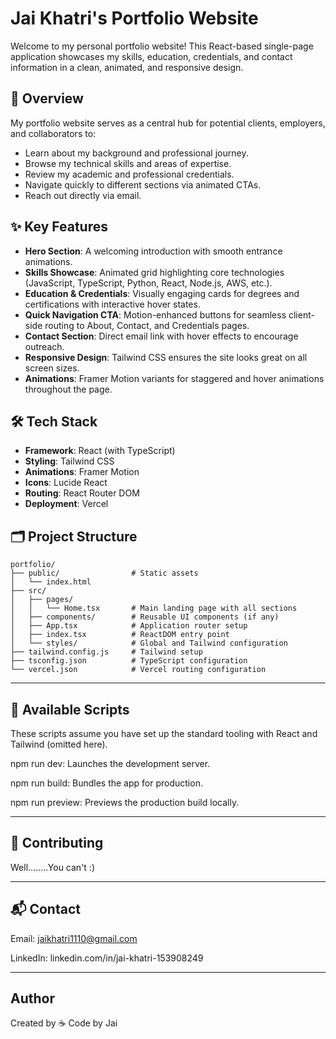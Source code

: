 # Jai Khatri's Portfolio Website

Welcome to my personal portfolio website! This React-based single-page application showcases my skills, education, credentials, and contact information in a clean, animated, and responsive design.

## 🌟 Overview
My portfolio website serves as a central hub for potential clients, employers, and collaborators to:
- Learn about my background and professional journey.
- Browse my technical skills and areas of expertise.
- Review my academic and professional credentials.
- Navigate quickly to different sections via animated CTAs.
- Reach out directly via email.

## ✨ Key Features

- **Hero Section**: A welcoming introduction with smooth entrance animations.
- **Skills Showcase**: Animated grid highlighting core technologies (JavaScript, TypeScript, Python, React, Node.js, AWS, etc.).
- **Education & Credentials**: Visually engaging cards for degrees and certifications with interactive hover states.
- **Quick Navigation CTA**: Motion-enhanced buttons for seamless client-side routing to About, Contact, and Credentials pages.
- **Contact Section**: Direct email link with hover effects to encourage outreach.
- **Responsive Design**: Tailwind CSS ensures the site looks great on all screen sizes.
- **Animations**: Framer Motion variants for staggered and hover animations throughout the page.

## 🛠️ Tech Stack

- **Framework**: React (with TypeScript)
- **Styling**: Tailwind CSS
- **Animations**: Framer Motion
- **Icons**: Lucide React
- **Routing**: React Router DOM
- **Deployment**: Vercel

## 🗂️ Project Structure

```text
portfolio/
├── public/                # Static assets
│   └── index.html
├── src/
│   ├── pages/
│   │   └── Home.tsx       # Main landing page with all sections
│   ├── components/        # Reusable UI components (if any)
│   ├── App.tsx            # Application router setup
│   ├── index.tsx          # ReactDOM entry point
│   └── styles/            # Global and Tailwind configuration
├── tailwind.config.js     # Tailwind setup
├── tsconfig.json          # TypeScript configuration
└── vercel.json            # Vercel routing configuration

```
---

## 🚀 Available Scripts
These scripts assume you have set up the standard tooling with React and Tailwind (omitted here).

npm run dev: Launches the development server.

npm run build: Bundles the app for production.

npm run preview: Previews the production build locally.

---

## 🤝 Contributing

Well........You can't :)

---


## 📬 Contact
Email: jaikhatri1110@gmail.com

LinkedIn: linkedin.com/in/jai-khatri-153908249

---
## Author 

Created by ☕ Code by Jai
